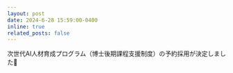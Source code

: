 ```yaml
---
layout: post
date: 2024-6-28 15:59:00-0400
inline: true
related_posts: false
---
```


次世代AI人材育成プログラム（博士後期課程支援制度）の予約採用が決定しました🎉
